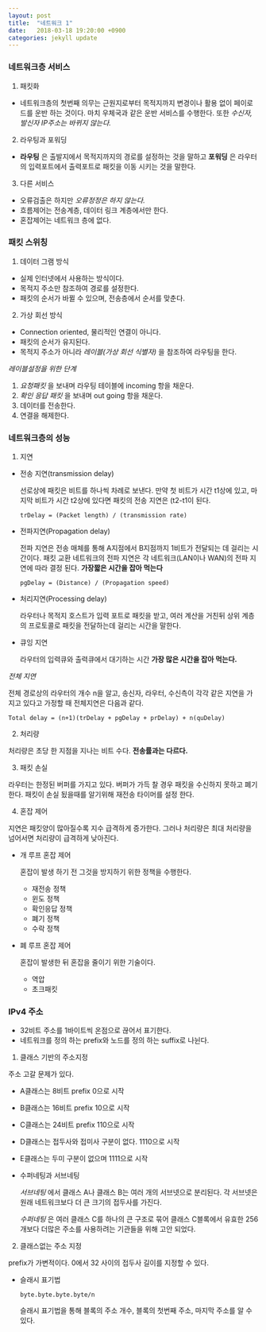 ```yaml
---
layout: post
title:  "네트워크 1"
date:   2018-03-18 19:20:00 +0900
categories: jekyll update
---
```

### 네트워크층 서비스

1. 패킷화
  * 네트워크층의 첫번째 의무는 근원지로부터 목적지까지 변경이나 활용 없이 페이로드를 운반 하는 것이다. 마치 우체국과 같은 운반 서비스를 수행한다. 또한 *수신자, 발신자 IP주소는 바뀌지 않는다.*

2. 라우팅과 포워딩
  * **라우팅** 은 출발지에서 목적지까지의 경로를 설정하는 것을 말하고 **포워딩** 은 라우터의 입력포트에서 출력포트로 패킷을 이동 시키는 것을 말한다.

3. 다른 서비스
  * 오류검출은 하지만 _오류정정은 하지 않는다._
  * 흐름제어는 전송계층, 데이터 링크 계층에서만 한다.
  * 혼잡제어는 네트워크 층에 없다.

### 패킷 스위칭

1. 데이터 그램 방식
  * 실제 인터넷에서 사용하는 방식이다.
  * 목적지 주소만 참조하여 경로를 설정한다.
  * 패킷의 순서가 바뀔 수 있으며, 전송층에서 순서를 맞춘다.
2. 가상 회선 방식
  * Connection oriented, 물리적인 연결이 아니다.
  * 패킷의 순서가 유지된다.
  * 목적지 주소가 아니라 _레이블(가상 회선 식별자)_ 을 참조하여 라우팅을 한다.

*레이블설정을 위한 단계*

1. _요청패킷_ 을 보내며 라우팅 테이블에 incoming 항을 채운다.
2. _확인 응답 패킷_ 을 보내며 out going 항을 채운다.
3. 데이터를 전송한다.
4. 연결을 해제한다.

### 네트워크층의 성능

1. 지연

  * 전송 지연(transmission delay)

    선로상에 패킷은 비트를 하나씩 차례로 보낸다. 만약 첫 비트가 시간 t1상에 있고, 마지막 비트가 시간 t2상에 있다면 패킷의 전송 지연은 (t2-t1이 된다.

      `trDelay = (Packet length) / (transmission rate)`

  * 전파지연(Propagation delay)

      전파 지연은 전송 매체를 통해 A지점에서 B지점까지 1비트가 전달되는 데 걸리는 시간이다. 패킷 교환 네트워크의 전파 지연은 각 네트워크(LAN이나 WAN)의 전파 지연에 따라 결정 된다. **가장짧은 시간을 잡아 먹는다**

      `pgDelay = (Distance) / (Propagation speed)`

  * 처리지연(Processing delay)

    라우터나 목적지 호스트가 입력 포트로 패킷을 받고, 여러 계산을 거친뒤 상위 계층의 프로토콜로 패킷을 전달하는데 걸리는 시간을 말한다.

  * 큐잉 지연

    라우터의 입력큐와 출력큐에서 대기하는 시간 **가장 많은 시간을 잡아 먹는다.**

  *전체 지연*

  전체 경로상의 라우터의 개수 n을 알고, 송신자, 라우터, 수신측이 각각 같은 지연을 가지고 있다고 가정할 때 전체지연은 다음과 같다.

  `Total delay = (n+1)(trDelay + pgDelay + prDelay) + n(quDelay)`

2. 처리량

  처리량은 초당 한 지점을 지나는 비트 수다.  **전송률과는 다르다.**

3. 패킷 손실

  라우터는 한정된 버퍼를 가지고 있다. 버퍼가 가득 찰 경우 패킷을 수신하지 못하고 폐기한다. 패킷이 손실 됬을때를 알기위해 재전송 타이머를 설정 한다.

4. 혼잡 제어

  지연은 패킷양이 많아질수록 지수 급격하게 증가한다. 그러나 처리량은 최대 처리량을 넘어서면 처리량이 급격하게 낮아진다.

  * 개 루프 혼잡 제어

    혼잡이 발생 하기 전 그것을 방지하기 위한 정책을 수행한다.

    * 재전송 정책
    * 윈도 정책
    * 확인응답 정책
    * 폐기 정책
    * 수락 정책

  * 폐 루프 혼잡 제어

    혼잡이 발생한 뒤 혼잡을 줄이기 위한 기술이다.

      * 역압
      * 초크패킷

### IPv4 주소

* 32비트 주소를 1바이트씩 온점으로 끊어서 표기한다.
* 네트워크를 정의 하는 prefix와 노드를 정의 하는 suffix로 나뉜다.


1. 클래스 기반의 주소지정

  주소 고갈 문제가 있다.

  * A클래스는 8비트 prefix 0으로 시작
  * B클래스는 16비트 prefix 10으로 시작
  * C클래스는 24비트 prefix 110으로 시작
  * D클래스는 접두사와 접미사 구분이 없다. 1110으로 시작
  * E클래스는 두미 구분이 없으며 1111으로 시작

  * 수퍼네팅과 서브네팅

    _서브네팅_ 에서 클래스 A나 클래스 B는 여러 개의 서브넷으로 분리된다. 각 서브넷은 원래 네트워크보다 더 큰 크기의 접두사를 가진다.

    _수퍼네팅_ 은 여러 클래스 C를 하나의 큰 구조로 묶어 클래스 C블록에서 유효한 256개보다 더많은 주소를 사용하려는 기관들을 위해 고안 되었다.

2. 클래스없는 주소 지정

  prefix가 가변적이다. 0에서 32 사이의 접두사 길이를 지정할 수 있다.

  * 슬래시 표기법

    `byte.byte.byte.byte/n`

    슬래시 표기법을 통해 블록의 주소 개수, 블록의 첫번째 주소, 마지막 주소를 알 수있다.
